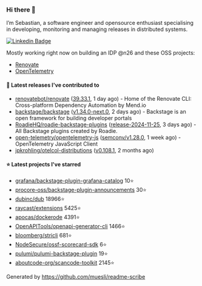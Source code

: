 ### Hi there 👋

I’m Sebastian, a software engineer and opensource enthusiast specialising in developing, monitoring and managing releases in distributed systems.    

[![Linkedin Badge](https://img.shields.io/badge/-LinkedIn-blue?style=flat&logo=Linkedin&logoColor=white&link=https://www.linkedin.com/in/sebastian-poxhofer/)](https://www.linkedin.com/in/sebastian-poxhofer/)

Mostly working right now on building an IDP @n26 and these OSS projects:
- [Renovate](https://github.com/renovatebot/renovate)
- [OpenTelemetry](https://github.com/open-telemetry)



#### 🚀 Latest releases I've contributed to

- [renovatebot/renovate](https://github.com/renovatebot/renovate) ([39.33.1](https://github.com/renovatebot/renovate/releases/tag/39.33.1), 1 day ago) - Home of the Renovate CLI: Cross-platform Dependency Automation by Mend.io
- [backstage/backstage](https://github.com/backstage/backstage) ([v1.34.0-next.0](https://github.com/backstage/backstage/releases/tag/v1.34.0-next.0), 2 days ago) - Backstage is an open framework for building developer portals
- [RoadieHQ/roadie-backstage-plugins](https://github.com/RoadieHQ/roadie-backstage-plugins) ([release-2024-11-25](https://github.com/RoadieHQ/roadie-backstage-plugins/releases/tag/release-2024-11-25), 3 days ago) - All Backstage plugins created by Roadie.
- [open-telemetry/opentelemetry-js](https://github.com/open-telemetry/opentelemetry-js) ([semconv/v1.28.0](https://github.com/open-telemetry/opentelemetry-js/releases/tag/semconv/v1.28.0), 1 week ago) - OpenTelemetry JavaScript Client
- [jpkrohling/otelcol-distributions](https://github.com/jpkrohling/otelcol-distributions) ([v0.108.1](https://github.com/jpkrohling/otelcol-distributions/releases/tag/v0.108.1), 2 months ago)

#### ⭐ Latest projects I've starred

- [grafana/backstage-plugin-grafana-catalog](https://github.com/grafana/backstage-plugin-grafana-catalog) 10⭐
- [procore-oss/backstage-plugin-announcements](https://github.com/procore-oss/backstage-plugin-announcements) 30⭐
- [dubinc/dub](https://github.com/dubinc/dub) 18966⭐
- [raycast/extensions](https://github.com/raycast/extensions) 5425⭐
- [apocas/dockerode](https://github.com/apocas/dockerode) 4391⭐
- [OpenAPITools/openapi-generator-cli](https://github.com/OpenAPITools/openapi-generator-cli) 1466⭐
- [bloomberg/stricli](https://github.com/bloomberg/stricli) 681⭐
- [NodeSecure/ossf-scorecard-sdk](https://github.com/NodeSecure/ossf-scorecard-sdk) 6⭐
- [pulumi/pulumi-backstage-plugin](https://github.com/pulumi/pulumi-backstage-plugin) 19⭐
- [aboutcode-org/scancode-toolkit](https://github.com/aboutcode-org/scancode-toolkit) 2145⭐



Generated by https://github.com/muesli/readme-scribe

